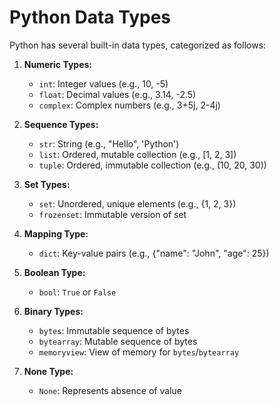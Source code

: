 # Python Data Types

Python has several built-in data types, categorized as follows:

1. **Numeric Types:**
   - `int`: Integer values (e.g., 10, -5)
   - `float`: Decimal values (e.g., 3.14, -2.5)
   - `complex`: Complex numbers (e.g., 3+5j, 2-4j)

2. **Sequence Types:**
   - `str`: String (e.g., "Hello", 'Python')
   - `list`: Ordered, mutable collection (e.g., [1, 2, 3])
   - `tuple`: Ordered, immutable collection (e.g., (10, 20, 30))

3. **Set Types:**
   - `set`: Unordered, unique elements (e.g., {1, 2, 3})
   - `frozenset`: Immutable version of set

4. **Mapping Type:**
   - `dict`: Key-value pairs (e.g., {"name": "John", "age": 25})

5. **Boolean Type:**
   - `bool`: `True` or `False`

6. **Binary Types:**
   - `bytes`: Immutable sequence of bytes
   - `bytearray`: Mutable sequence of bytes
   - `memoryview`: View of memory for `bytes`/`bytearray`

7. **None Type:**
   - `None`: Represents absence of value

